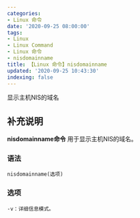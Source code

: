 ```yaml
---
categories:
- Linux 命令
date: '2020-09-25 08:00:00'
tags:
- Linux
- Linux Command
- Linux 命令
- nisdomainname
title: 【Linux 命令】nisdomainname
updated: '2020-09-25 10:43:30'
indexing: false
---
```


显示主机NIS的域名

## 补充说明

**nisdomainname命令** 用于显示主机NIS的域名。

###  语法

```shell
nisdomainname(选项)
```

###  选项

```shell
-v：详细信息模式。
```


<!-- Linux命令行搜索引擎：https://jaywcjlove.github.io/linux-command/ -->